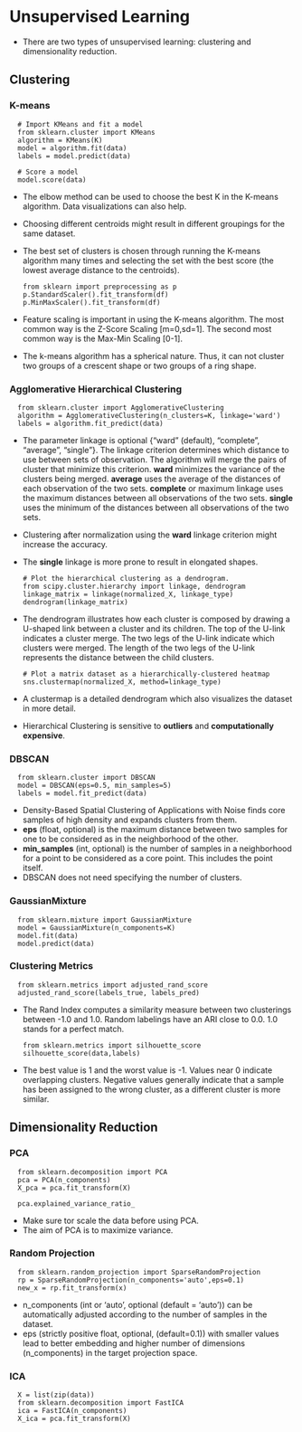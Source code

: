 # Unsupervised Learning
- There are two types of unsupervised learning: clustering and dimensionality reduction.
## Clustering 
### K-means
      # Import KMeans and fit a model 
      from sklearn.cluster import KMeans
      algorithm = KMeans(K)
      model = algorithm.fit(data)
      labels = model.predict(data)
    
      # Score a model 
      model.score(data)
      
- The elbow method can be used to choose the best K in the K-means algorithm. Data visualizations can also help.
- Choosing different centroids might result in different groupings for the same dataset.
- The best set of clusters is chosen through running the K-means algorithm many times and selecting the set with the
best score (the lowest average distance to the centroids). 

      from sklearn import preprocessing as p
      p.StandardScaler().fit_transform(df)
      p.MinMaxScaler().fit_transform(df)
      
- Feature scaling is important in using the K-means algorithm. The most common way is the Z-Score Scaling [m=0,sd=1]. 
The second most common way is the Max-Min Scaling [0-1].
- The k-means algorithm has a spherical nature. Thus, it can not cluster two groups of a crescent shape or two groups of a ring shape. 

### Agglomerative Hierarchical Clustering
      from sklearn.cluster import AgglomerativeClustering
      algorithm = AgglomerativeClustering(n_clusters=K, linkage='ward')
      labels = algorithm.fit_predict(data)
      
- The parameter linkage is optional {“ward” (default), “complete”, “average”, “single”}. The linkage criterion determines which distance to use between sets of observation. The algorithm will merge the pairs of cluster that minimize this criterion. **ward** minimizes the variance of the clusters being merged. **average** uses the average of the distances of each observation of the two sets. **complete** or maximum linkage uses the maximum distances between all observations of the two sets. **single** uses the minimum of the distances between all observations of the two sets. 
- Clustering after normalization using the **ward** linkage criterion might increase the accuracy. 
- The **single** linkage is more prone to result in elongated shapes.

      # Plot the hierarchical clustering as a dendrogram.
      from scipy.cluster.hierarchy import linkage, dendrogram
      linkage_matrix = linkage(normalized_X, linkage_type)
      dendrogram(linkage_matrix)
      
- The dendrogram illustrates how each cluster is composed by drawing a U-shaped link between a cluster and its children. The top of the U-link indicates a cluster merge. The two legs of the U-link indicate which clusters were merged. The length of the two legs of the U-link represents the distance between the child clusters.
      
      # Plot a matrix dataset as a hierarchically-clustered heatmap
      sns.clustermap(normalized_X, method=linkage_type)

- A clustermap is a detailed dendrogram which also visualizes the dataset in more detail.
- Hierarchical Clustering is sensitive to **outliers** and **computationally expensive**.

### DBSCAN 
      from sklearn.cluster import DBSCAN
      model = DBSCAN(eps=0.5, min_samples=5)
      labels = model.fit_predict(data)
      
- Density-Based Spatial Clustering of Applications with Noise finds core samples of high density and expands clusters from them. 
- **eps** (float, optional) is the maximum distance between two samples for one to be considered as in the neighborhood of the other. 
- **min_samples** (int, optional) is the number of samples in a neighborhood for a point to be considered as a core point. This includes the point itself. 
- DBSCAN does not need specifying the number of clusters.

### GaussianMixture
      from sklearn.mixture import GaussianMixture
      model = GaussianMixture(n_components=K)
      model.fit(data)
      model.predict(data)

###  Clustering Metrics 
      from sklearn.metrics import adjusted_rand_score
      adjusted_rand_score(labels_true, labels_pred)

- The Rand Index computes a similarity measure between two clusterings between -1.0 and 1.0. Random labelings have an ARI close to 0.0. 1.0 stands for a perfect match.

      from sklearn.metrics import silhouette_score
      silhouette_score(data,labels)
      
- The best value is 1 and the worst value is -1. Values near 0 indicate overlapping clusters. Negative values generally indicate that a sample has been assigned to the wrong cluster, as a different cluster is more similar.

## Dimensionality Reduction
### PCA 
      from sklearn.decomposition import PCA
      pca = PCA(n_components)
      X_pca = pca.fit_transform(X)
      
      pca.explained_variance_ratio_
      
- Make sure tor scale the data before using PCA.
- The aim of PCA is to maximize variance.

### Random Projection
      from sklearn.random_projection import SparseRandomProjection
      rp = SparseRandomProjection(n_components='auto',eps=0.1)
      new_x = rp.fit_transform(x)
      
- n_components (int or ‘auto’, optional (default = ‘auto’)) can be automatically adjusted according to the number of samples in the dataset.
- eps (strictly positive float, optional, (default=0.1)) with smaller values lead to better embedding and higher number of dimensions (n_components) in the target projection space.

### ICA 
      X = list(zip(data))
      from sklearn.decomposition import FastICA
      ica = FastICA(n_components)
      X_ica = pca.fit_transform(X)










